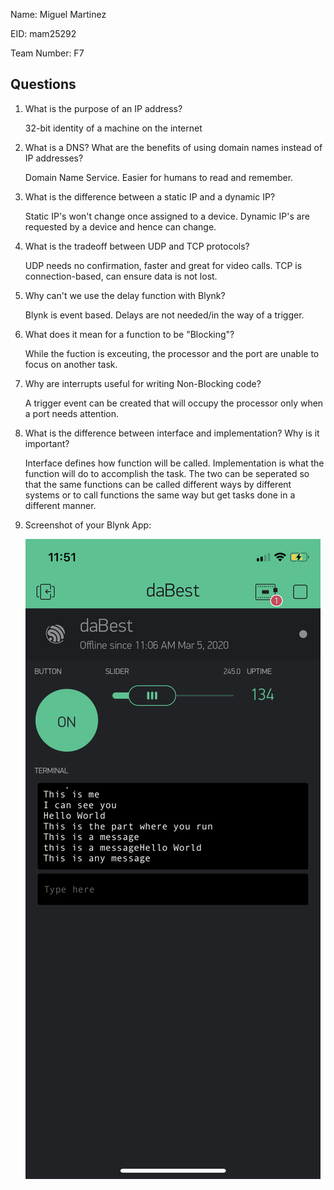 Name: Miguel Martinez

EID: mam25292

Team Number: F7

## Questions

1. What is the purpose of an IP address?

    32-bit identity of a machine on the internet

2. What is a DNS? What are the benefits of using domain names instead of IP addresses?

    Domain Name Service. Easier for humans to read and remember.

3. What is the difference between a static IP and a dynamic IP?

    Static IP's won't change once assigned to a device. Dynamic IP's are requested by a device and hence can change.

4. What is the tradeoff between UDP and TCP protocols?

    UDP needs no confirmation, faster and great for video calls. TCP is connection-based, can ensure data is not lost.

5. Why can't we use the delay function with Blynk?

    Blynk is event based. Delays are not needed/in the way of a trigger.

6. What does it mean for a function to be "Blocking"?

    While the fuction is exceuting, the processor and the port are unable to focus on another task.

7. Why are interrupts useful for writing Non-Blocking code?

    A trigger event can be created that will occupy the processor only when a port needs attention.

8. What is the difference between interface and implementation? Why is it important?

   Interface defines how function will be called. Implementation is what the function will do to accomplish the task.
   The two can be seperated so that the same functions can be called different ways by different systems or to call functions
   the same way but get tasks done in a different manner.

9. Screenshot of your Blynk App:

    ![your image here->](img/IMG-3380.png)
